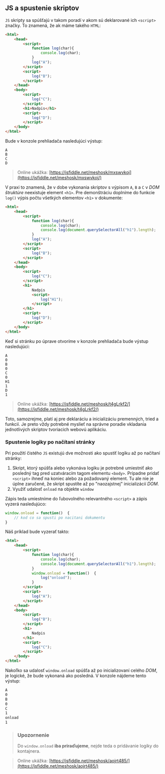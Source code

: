 ## JS a spustenie skriptov
 
`JS` skripty sa spúšťajú v takom poradí v akom sú deklarované ich `<script>`
 značky. To znamená, že ak máme takého `HTML`:

```html
<html>
    <head>
        <script>
            function log(char){
                console.log(char);    
            }
            log("A");
        </script>
        <script>
            log("B");
        </script>
    </head>
    <body>
        <script>
            log("C");
        </script>
        <h1>Nadpis</h1>
        <script>
            log("D");
        </script>
    </body>
</html>
```
Bude v konzole prehliadača nasledujúci výstup:

```
A
B
C
D
```

> Online ukážka: [https://jsfiddle.net/meshosk/mxswvkoj](https://jsfiddle.net/meshosk/mxswvkoj/)

V praxi to znamená, že v dobe vykonania skriptov s výpisom `A`, `B` a `C` v _DOM štruktúre_ neexistuje element `<h1>`. Pre demonštráciu doplníme do funkcie `log()` výpis počtu všetkých elementov `<h1>` v dokumente:

```html
<html>
    <head>
        <script>
            function log(char){
                console.log(char);
                console.log(document.querySelectorAll("h1").length);
            }
            log("A");
        </script>
        <script>
            log("B");
        </script>
    </head>
    <body>
        <script>
            log("C");
        </script>
        <h1>
            Nadpis
            <script>
                log("H1");
            </script>
        </h1>
        <script>
            log("D");
        </script>
    </body>
</html>
```
Keď si stránku po úprave otvoríme v konzole prehliadača bude výstup nasledujúci:
```
A
0
B
0
C
0
H1
1
D
1
```

> Online ukážka: [https://jsfiddle.net/meshosk/t4gLrkf2/](https://jsfiddle.net/meshosk/t4gLrkf2/)

Toto, samozrejme, platí aj pre deklaráciu a inicializáciu premenných, tried a funkcií. Je preto vždy potrebné myslieť na správne poradie vkladania jednotlivých skriptov tvoriacich webovú aplikáciu.

### Spustenie logiky po načítaní stránky

Pri použití čistého `JS` existujú dve možnosti ako spustiť logiku až po načítaní stránky:

1. Skript, ktorý spúšťa alebo vykonáva logiku je potrebné umiestniť ako posledný tag pred uzatváracím tagom elementu `<body>`. Prípadne pridať `<script>` ihneď na koniec alebo za požadovaný element. Tu ale nie je úplne zaručené, že skript spustíte až po "naozajstnej" inicializácií _DOM_.
2. Využiť udalosť `onload` na objekte `window`

Zápis teda umiestníme do ľubovolného relevantného `<script>` a zápis vyzerá nasledujúco:

```javascript
window.onload = function()  {
    // kod co sa spusti po nacitani dokumentu    
}
```

Náš príklad bude vyzerať takto:

```html
<html>
    <head>
        <script>
            function log(char){
                console.log(char);
                console.log(document.querySelectorAll("h1").length);
            }
            window.onload = function()  {
                log("onload");
            }
        </script>
        <script>
            log("A");
        </script>
    </head>
    <body>
        <script>
            log("B");
        </script>
        <h1>
            Nadpis
        </h1>
        <script>
            log("C");
        </script>
    </body>
</html>
```
Nakoľko sa udalosť `window.onload` spúšťa až po inicializovaní celého _DOM_, je logické, že bude vykonaná ako posledná. V konzole nájdeme tento výstup:

```html
A
0
B
0
C
1
onload
1
```

> ### Upozornenie
> Do `window.onload` __iba priraďujeme__, nejde teda o pridávanie logiky do kontajnera. 


> Online ukážka: [https://jsfiddle.net/meshosk/aojrt485/](https://jsfiddle.net/meshosk/aojrt485/)